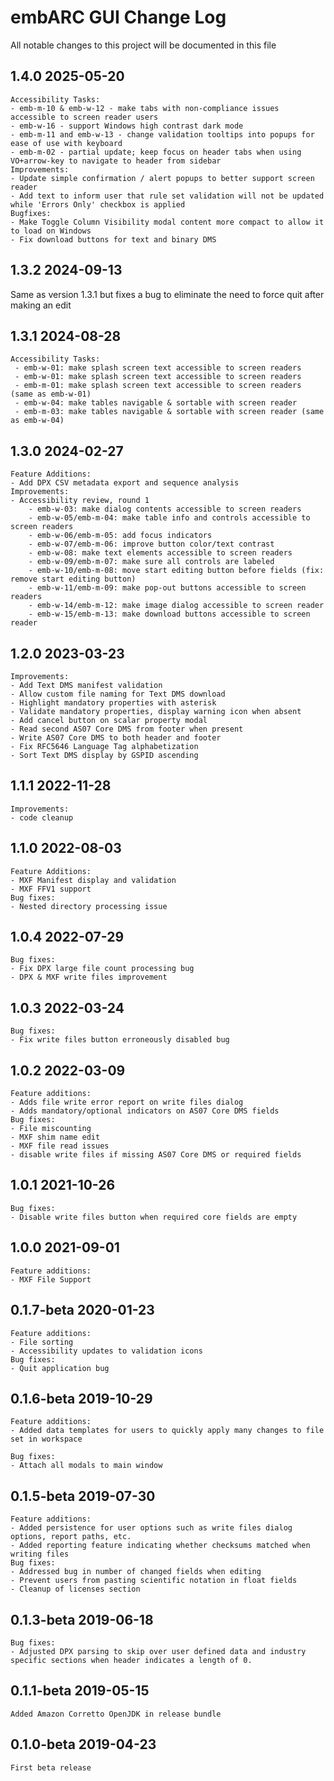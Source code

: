 # embARC GUI Change Log

All notable changes to this project will be documented in this file

## 1.4.0 2025-05-20
	Accessibility Tasks:
	- emb-m-10 & emb-w-12 - make tabs with non-compliance issues accessible to screen reader users
	- emb-w-16 - support Windows high contrast dark mode
    - emb-m-11 and emb-w-13 - change validation tooltips into popups for ease of use with keyboard
    - emb-m-02 - partial update; keep focus on header tabs when using VO+arrow-key to navigate to header from sidebar
	Improvements:
	- Update simple confirmation / alert popups to better support screen reader
	- Add text to inform user that rule set validation will not be updated while 'Errors Only' checkbox is applied
	Bugfixes:
	- Make Toggle Column Visibility modal content more compact to allow it to load on Windows
	- Fix download buttons for text and binary DMS
 
 ## 1.3.2 2024-09-13
 Same as version 1.3.1 but fixes a bug to eliminate the need to force quit after making an edit  

## 1.3.1 2024-08-28
	Accessibility Tasks:
	 - emb-w-01: make splash screen text accessible to screen readers
	 - emb-w-01: make splash screen text accessible to screen readers
	 - emb-m-01: make splash screen text accessible to screen readers (same as emb-w-01)
	 - emb-w-04: make tables navigable & sortable with screen reader
	 - emb-m-03: make tables navigable & sortable with screen reader (same as emb-w-04)


## 1.3.0 2024-02-27
	Feature Additions:
	- Add DPX CSV metadata export and sequence analysis
	Improvements:
	- Accessibility review, round 1
		- emb-w-03: make dialog contents accessible to screen readers
		- emb-w-05/emb-m-04: make table info and controls accessible to screen readers
		- emb-w-06/emb-m-05: add focus indicators
		- emb-w-07/emb-m-06: improve button color/text contrast
		- emb-w-08: make text elements accessible to screen readers
		- emb-w-09/emb-m-07: make sure all controls are labeled
		- emb-w-10/emb-m-08: move start editing button before fields (fix: remove start editing button)
		- emb-w-11/emb-m-09: make pop-out buttons accessible to screen readers
		- emb-w-14/emb-m-12: make image dialog accessible to screen reader
		- emb-w-15/emb-m-13: make download buttons accessible to screen reader

## 1.2.0 2023-03-23
	Improvements:
	- Add Text DMS manifest validation
	- Allow custom file naming for Text DMS download
	- Highlight mandatory properties with asterisk
	- Validate mandatory properties, display warning icon when absent
	- Add cancel button on scalar property modal
	- Read second AS07 Core DMS from footer when present
	- Write AS07 Core DMS to both header and footer
	- Fix RFC5646 Language Tag alphabetization
	- Sort Text DMS display by GSPID ascending

## 1.1.1 2022-11-28
	Improvements:
	- code cleanup

## 1.1.0 2022-08-03
	Feature Additions:
	- MXF Manifest display and validation
	- MXF FFV1 support
	Bug fixes:
	- Nested directory processing issue

## 1.0.4 2022-07-29
	Bug fixes:
	- Fix DPX large file count processing bug
	- DPX & MXF write files improvement

## 1.0.3 2022-03-24
	Bug fixes:
	- Fix write files button erroneously disabled bug

## 1.0.2 2022-03-09
	Feature additions:
	- Adds file write error report on write files dialog
	- Adds mandatory/optional indicators on AS07 Core DMS fields
	Bug fixes:
	- File miscounting
	- MXF shim name edit
	- MXF file read issues
	- disable write files if missing AS07 Core DMS or required fields

## 1.0.1 2021-10-26
	Bug fixes:
	- Disable write files button when required core fields are empty

## 1.0.0 2021-09-01
	Feature additions:
	- MXF File Support

## 0.1.7-beta 2020-01-23
	Feature additions:
	- File sorting
	- Accessibility updates to validation icons
	Bug fixes:
	- Quit application bug

## 0.1.6-beta 2019-10-29
	Feature additions:
	- Added data templates for users to quickly apply many changes to file set in workspace
	
	Bug fixes:
	- Attach all modals to main window

## 0.1.5-beta 2019-07-30
	Feature additions:
	- Added persistence for user options such as write files dialog options, report paths, etc.
	- Added reporting feature indicating whether checksums matched when writing files
	Bug fixes:
	- Addressed bug in number of changed fields when editing
	- Prevent users from pasting scientific notation in float fields
	- Cleanup of licenses section

## 0.1.3-beta 2019-06-18
	Bug fixes:
	- Adjusted DPX parsing to skip over user defined data and industry specific sections when header indicates a length of 0.

## 0.1.1-beta 2019-05-15
	Added Amazon Corretto OpenJDK in release bundle

## 0.1.0-beta 2019-04-23
	First beta release
